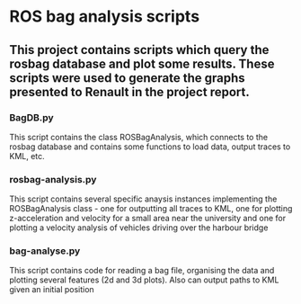 # ROS bag analysis scripts

## This project contains scripts which query the rosbag database and plot some results. These scripts were used to generate the graphs presented to Renault in the project report.

### BagDB.py

This script contains the class ROSBagAnalysis, which connects to the rosbag database and contains some functions to load data, output traces to KML, etc.

### rosbag-analysis.py

This script contains several specific anaysis instances implementing the ROSBagAnalysis class - one for outputting all traces to KML, one for plotting z-acceleration and velocity for a small area near the university and one for plotting a velocity analysis of vehicles driving over the harbour bridge

### bag-analyse.py

This script contains code for reading a bag file, organising the data and plotting several features (2d and 3d plots). Also can output paths to KML given an initial position